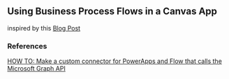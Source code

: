 ## Using Business Process Flows in a Canvas App

inspired by this [Blog Post](https://powerapps.microsoft.com/en-us/blog/using-business-process-flows-in-a-canvas-app/)

### References

[HOW TO: Make a custom connector for PowerApps and Flow that calls the Microsoft Graph API](https://toddbaginski.com/blog/how-to-make-a-custom-connector-for-powerapps-and-flow-that-calls-the-microsoft-graph-api/)
